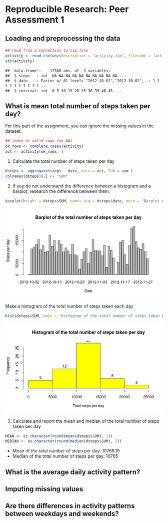 # Reproducible Research: Peer Assessment 1


## Loading and preprocessing the data


```r
## read from a connection to zip file
activity <- read.csv(unz(description = "activity.zip", filename = "activity.csv"), na.strings = "NA")
str(activity)
```

```
## 'data.frame':	17568 obs. of  3 variables:
##  $ steps   : int  NA NA NA NA NA NA NA NA NA NA ...
##  $ date    : Factor w/ 61 levels "2012-10-01","2012-10-02",..: 1 1 1 1 1 1 1 1 1 1 ...
##  $ interval: int  0 5 10 15 20 25 30 35 40 45 ...
```

## What is mean total number of steps taken per day?

For this part of the assignment, you can ignore the missing values in the dataset.

```r
## index of valid rows (no NA)
ok_rows <- complete.cases(activity)
act <- activity[ok_rows, ]
```

1. Calculate the total number of steps taken per day

```r
dsteps <- aggregate(steps ~ date, data = act, FUN = sum )
colnames(dsteps)[2] <- "SUM"
```

2. If you do not understand the difference between a histogram and a barplot, research the difference between them.

```r
barplot(height = dsteps$SUM, names.arg = dsteps$date, main = "Barplot of the total number of steps taken per day", xlab = "Date", ylab = "Steps per day")
```

![](PA1_template_files/figure-html/barplot-1.png) 

Make a histogram of the total number of steps taken each day

```r
hist(dsteps$SUM, main = "Histogram of the total number of steps taken per day", xlab = "Total steps per day", labels = TRUE, col = "yellow")
```

![](PA1_template_files/figure-html/histogram-1.png) 

3. Calculate and report the mean and median of the total number of steps taken per day


```r
MEAN <- as.character(round(mean(dsteps$SUM), 2))
MEDIAN <- as.character(round(median(dsteps$SUM), 2))
```
- Mean of the total number of steps per day: 10766.19
- Median of the total number of steps per day: 10765


## What is the average daily activity pattern?





## Imputing missing values





## Are there differences in activity patterns between weekdays and weekends?


